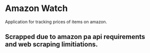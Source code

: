 # Amazon Watch
Application for tracking prices of items on amazon.
## Scrapped due to amazon pa api requirements and web scraping limitiations.

